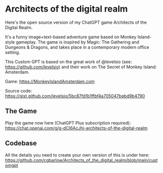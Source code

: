 # Architects of the digital realm
Here's the open source version of my ChatGPT game Architects of the Digital Realm.

It's a funny image+text-based adventure game based on Monkey Island-style gameplay. The game is inspired by Magic: The Gathering and Dungeons & Dragons, and takes place in a contemporary modern office setting.

This Custom GPT is based on the great work of @levelsio (see: https://github.com/levelsio) and their work on The Secret of Monkey Island: Amsterdam.

Game: https://MonkeyIslandAmsterdam.com

Source code: https://gist.github.com/levelsio/5bc87fd1b1ffbf4a705047bebd9b4790

## The Game
Play the game now here (ChatGPT Plus subscription required):
https://chat.openai.com/g/g-dCI6AcJhi-architects-of-the-digital-realm

## Codebase
All the details you need to create your own version of this is under here: 
https://github.com/cgbarlow/Architects_of_the_digital_realm/blob/main/customgpt
